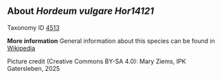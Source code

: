 **About *Hordeum vulgare Hor14121***
-------------------------
Taxonomy ID [4513](https://www.uniprot.org/taxonomy/4513)

**More information**
General information about this species can be found in [Wikipedia](https://en.wikipedia.org/wiki/Barley)

Picture credit (Creative Commons BY-SA 4.0): Mary Ziems, IPK Gatersleben, 2025